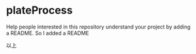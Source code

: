 # plateProcess
Help people interested in this repository understand your project by adding a README.
So I added a README

以上
